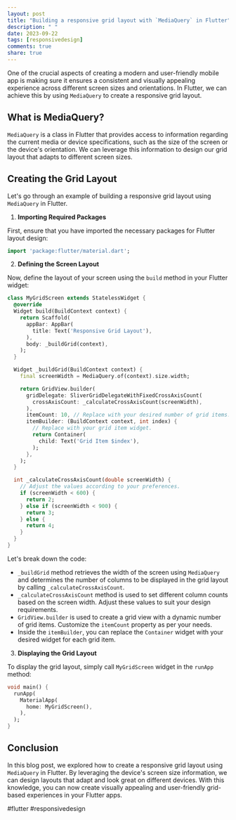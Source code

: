```yaml
---
layout: post
title: "Building a responsive grid layout with `MediaQuery` in Flutter"
description: " "
date: 2023-09-22
tags: [responsivedesign]
comments: true
share: true
---
```


One of the crucial aspects of creating a modern and user-friendly mobile app is making sure it ensures a consistent and visually appealing experience across different screen sizes and orientations. In Flutter, we can achieve this by using `MediaQuery` to create a responsive grid layout.

## What is MediaQuery?

`MediaQuery` is a class in Flutter that provides access to information regarding the current media or device specifications, such as the size of the screen or the device's orientation. We can leverage this information to design our grid layout that adapts to different screen sizes.

## Creating the Grid Layout

Let's go through an example of building a responsive grid layout using `MediaQuery` in Flutter.

1. **Importing Required Packages**

First, ensure that you have imported the necessary packages for Flutter layout design:

```dart
import 'package:flutter/material.dart';
```

2. **Defining the Screen Layout**

Now, define the layout of your screen using the `build` method in your Flutter widget:

```dart
class MyGridScreen extends StatelessWidget {
  @override
  Widget build(BuildContext context) {
    return Scaffold(
      appBar: AppBar(
        title: Text('Responsive Grid Layout'),
      ),
      body: _buildGrid(context),
    );
  }

  Widget _buildGrid(BuildContext context) {
    final screenWidth = MediaQuery.of(context).size.width;

    return GridView.builder(
      gridDelegate: SliverGridDelegateWithFixedCrossAxisCount(
        crossAxisCount: _calculateCrossAxisCount(screenWidth),
      ),
      itemCount: 10, // Replace with your desired number of grid items.
      itemBuilder: (BuildContext context, int index) {
        // Replace with your grid item widget.
        return Container(
          child: Text('Grid Item $index'),
        );
      },
    );
  }

  int _calculateCrossAxisCount(double screenWidth) {
    // Adjust the values according to your preferences.
    if (screenWidth < 600) {
      return 2;
    } else if (screenWidth < 900) {
      return 3;
    } else {
      return 4;
    }
  }
}
```

Let's break down the code:

- `_buildGrid` method retrieves the width of the screen using `MediaQuery` and determines the number of columns to be displayed in the grid layout by calling `_calculateCrossAxisCount`.
- `_calculateCrossAxisCount` method is used to set different column counts based on the screen width. Adjust these values to suit your design requirements.
- `GridView.builder` is used to create a grid view with a dynamic number of grid items. Customize the `itemCount` property as per your needs.
- Inside the `itemBuilder`, you can replace the `Container` widget with your desired widget for each grid item.

3. **Displaying the Grid Layout**

To display the grid layout, simply call `MyGridScreen` widget in the `runApp` method:

```dart
void main() {
  runApp(
    MaterialApp(
      home: MyGridScreen(),
    ),
  );
}
```

## Conclusion

In this blog post, we explored how to create a responsive grid layout using `MediaQuery` in Flutter. By leveraging the device's screen size information, we can design layouts that adapt and look great on different devices. With this knowledge, you can now create visually appealing and user-friendly grid-based experiences in your Flutter apps.

#flutter #responsivedesign
